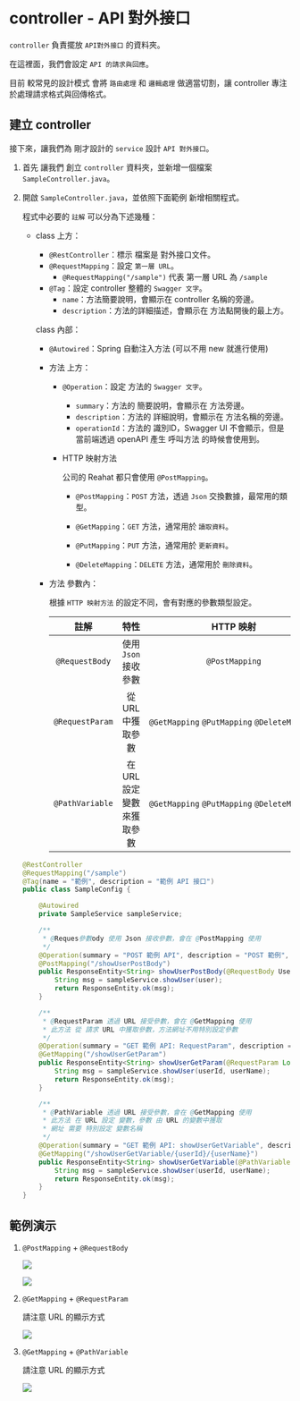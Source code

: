 # controller - API 對外接口

`controller` 負責擺放 `API對外接口` 的資料夾。

在這裡面，我們會設定 `API 的請求與回應`。

目前 較常見的設計模式 會將 `路由處理` 和 `邏輯處理` 做適當切割，讓 controller 專注於處理請求格式與回傳格式。

## 建立 controller

接下來，讓我們為 剛才設計的 `service` 設計 `API 對外接口`。

1. 首先 讓我們 創立 `controller` 資料夾，並新增一個檔案 `SampleController.java`。

2. 開啟 `SampleController.java`，並依照下面範例 新增相關程式。
   
   程式中必要的 `註解` 可以分為下述幾種：
   
   - class 上方：
     
     - `@RestController`：標示 檔案是 對外接口文件。
     - `@RequestMapping`：設定 `第一層 URL`。
       - `@RequestMapping("/sample")` 代表 第一層 URL 為 `/sample`
     - `@Tag`：設定 controller 整體的 `Swagger 文字`。
       - `name`：方法簡要說明，會顯示在 controller 名稱的旁邊。
       - `description`：方法的詳細描述，會顯示在 方法點開後的最上方。
     
     class 內部：
     
     - `@Autowired`：Spring 自動注入方法 (可以不用 new 就進行使用)
     
     - 方法 上方：
       
       - `@Operation`：設定 方法的 `Swagger 文字`。
         
         - `summary`：方法的 簡要說明，會顯示在 方法旁邊。
         - `description`：方法的 詳細說明，會顯示在 方法名稱的旁邊。
         - `operationId`：方法的 識別ID，Swagger UI 不會顯示，但是 當前端透過 openAPI 產生 呼叫方法 的時候會使用到。
       
       - HTTP 映射方法
         
         公司的 Reahat 都只會使用 `@PostMapping`。
         
         - `@PostMapping`：`POST` 方法，透過 `Json` 交換數據，最常用的類型。
         
         - `@GetMapping`：`GET` 方法，通常用於 `讀取資料`。
         
         - `@PutMapping`：`PUT` 方法，通常用於 `更新資料`。
         
         - `@DeleteMapping`：`DELETE` 方法，通常用於 `刪除資料`。
     
     - 方法 參數內：
       
       根據 `HTTP 映射方法` 的設定不同，會有對應的參數類型設定。
       
       | 註解              | 特性                | HTTP 映射                                      | HTTP 映射範例                                                 |
       |:---------------:|:-----------------:|:--------------------------------------------:|:---------------------------------------------------------:|
       | `@RequestBody`  | 使用 `Json` 接收參數    | `@PostMapping`                               | `@PostMapping("/showUserPostBody")`                       |
       | `@RequestParam` | 從 URL 中獲取參數       | `@GetMapping` `@PutMapping` `@DeleteMapping` | `@GetMapping("/showUserGetParam")`                        |
       | `@PathVariable` | 在 URL 設定 變數 來獲取參數 | `@GetMapping` `@PutMapping` `@DeleteMapping` | `@GetMapping("/showUserGetVariable/{userId}/{userName}")` |
   
   ```java
   @RestController
   @RequestMapping("/sample")
   @Tag(name = "範例", description = "範例 API 接口")
   public class SampleConfig {
   
       @Autowired
       private SampleService sampleService;
   
       /**
        * @Reques參數ody 使用 Json 接收參數，會在 @PostMapping 使用
        */
       @Operation(summary = "POST 範例 API", description = "POST 範例", operationId = "showUserPostBody")
       @PostMapping("/showUserPostBody")
       public ResponseEntity<String> showUserPostBody(@RequestBody User user) {
           String msg = sampleService.showUser(user);
           return ResponseEntity.ok(msg);
       }
   
       /**
        * @RequestParam 透過 URL 接受參數，會在 @GetMapping 使用
        * 此方法 從 請求 URL 中獲取參數，方法網址不用特別設定參數
        */
       @Operation(summary = "GET 範例 API: RequestParam", description = "GET 範例", operationId = "showUserGetParam")
       @GetMapping("/showUserGetParam")
       public ResponseEntity<String> showUserGetParam(@RequestParam Long userId, @RequestParam String userName){
           String msg = sampleService.showUser(userId, userName);
           return ResponseEntity.ok(msg);
       }
   
       /**
        * @PathVariable 透過 URL 接受參數，會在 @GetMapping 使用
        * 此方法 在 URL 設定 變數，參數 由 URL 的變數中獲取
        * 網址 需要 特別設定 變數名稱
        */
       @Operation(summary = "GET 範例 API: showUserGetVariable", description = "GET 範例", operationId = "showUserGetVariable")
       @GetMapping("/showUserGetVariable/{userId}/{userName}")
       public ResponseEntity<String> showUserGetVariable(@PathVariable Long userId, @PathVariable String userName){
           String msg = sampleService.showUser(userId, userName);
           return ResponseEntity.ok(msg);
       }
   }
   ```

## 範例演示

1. `@PostMapping` + `@RequestBody`
   
   ![](C:\Users\ray03\Desktop\spring%20boot\學習筆記\image\controller_01.png)
   
   ![](C:\Users\ray03\Desktop\spring%20boot\學習筆記\image\controller_02.png)

2. `@GetMapping` + `@RequestParam`
   
   請注意 URL 的顯示方式
   
   ![](C:\Users\ray03\Desktop\spring%20boot\學習筆記\image\controller_03.png)

3. `@GetMapping` + `@PathVariable`
   
   請注意 URL 的顯示方式
   
   ![](C:\Users\ray03\Desktop\spring%20boot\學習筆記\image\controller_04.png)
